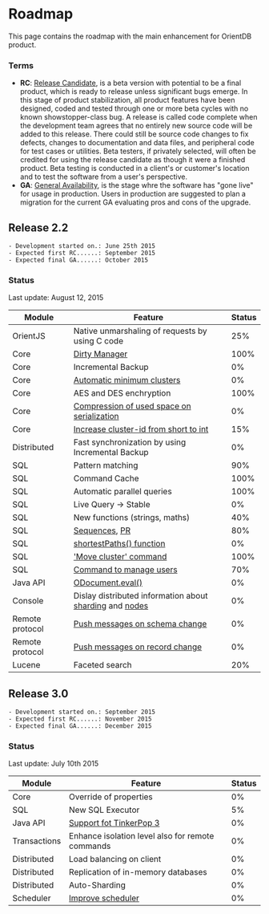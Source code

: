 # Roadmap

This page contains the roadmap with the main enhancement for OrientDB product. 

### Terms
- **RC**: [Release Candidate](https://en.wikipedia.org/wiki/Software_release_life_cycle#Release_candidate), is a beta version with potential to be a final product, which is ready to release unless significant bugs emerge. In this stage of product stabilization, all product features have been designed, coded and tested through one or more beta cycles with no known showstopper-class bug. A release is called code complete when the development team agrees that no entirely new source code will be added to this release. There could still be source code changes to fix defects, changes to documentation and data files, and peripheral code for test cases or utilities. Beta testers, if privately selected, will often be credited for using the release candidate as though it were a finished product. Beta testing is conducted in a client's or customer's location and to test the software from a user's perspective.
- **GA**: [General Availability](https://en.wikipedia.org/wiki/Software_release_life_cycle#General_availability_.28GA.29), is the stage whre the software has "gone live" for usage in production. Users in production are suggested to plan a migration for the current GA evaluating pros and cons of the upgrade.

## Release 2.2
```
- Development started on.: June 25th 2015
- Expected first RC......: September 2015
- Expected final GA......: October 2015
```

### Status
Last update: August 12, 2015

| Module | Feature | Status                     |
|--------|---------|----------------------------|
| OrientJS| Native unmarshaling of requests by using C code| 25% |
| Core| [Dirty Manager](https://github.com/orientechnologies/orientdb/issues/2620)| 100% |
| Core | Incremental Backup | 0% |
| Core| [Automatic minimum clusters](https://github.com/orientechnologies/orientdb/issues/4518) | 0% |
| Core | AES and DES enchryption | 100% |
| Core | [Compression of used space on serialization](https://github.com/orientechnologies/orientdb/issues/3742)| 0% |
| Core | [Increase cluster-id from short to int](https://github.com/orientechnologies/orientdb/issues/1930) | 15% |
| Distributed | Fast synchronization by using Incremental Backup | 0% |
| SQL | Pattern matching | 90% |
| SQL | Command Cache | 100% |
| SQL | Automatic parallel queries | 100% |
| SQL | Live Query -> Stable | 0% |
| SQL | New functions (strings, maths) | 40% |
| SQL | [Sequences](https://github.com/orientechnologies/orientdb/issues/367), [PR](https://github.com/orientechnologies/orientdb/pull/3744) | 80% |
| SQL | [shortestPaths() function](https://github.com/orientechnologies/orientdb/issues/4474) | 0% |
| SQL | ['Move cluster' command](https://github.com/orientechnologies/orientdb/issues/4248) | 100% |
| SQL | [Command to manage users](https://github.com/orientechnologies/orientdb/pull/4000) | 70% |
| Java API | [ODocument.eval()](https://github.com/orientechnologies/orientdb/issues/4505)  | 0% |
| Console | Dislay distributed information about [sharding](https://github.com/orientechnologies/orientdb/issues/3968) and [nodes](https://github.com/orientechnologies/orientdb/issues/3967) | 0% |
| Remote protocol | [Push messages on schema change](https://github.com/orientechnologies/orientdb/issues/3496) |0% |
| Remote protocol | [Push messages on record change](https://github.com/orientechnologies/orientdb/issues/3496) |0% |
| Lucene | Faceted search | 20% |


## Release 3.0
```
- Development started on.: September 2015
- Expected first RC......: November 2015
- Expected final GA......: December 2015
```

### Status
Last update: July 10th 2015

| Module | Feature | Status                     |
|--------|---------|----------------------------|
| Core | Override of properties | 0% |
| SQL | New SQL Executor | 5% |
| Java API | [Support fot TinkerPop 3](https://github.com/orientechnologies/orientdb/issues/2441) | 0% |
| Transactions | Enhance isolation level also for remote commands| 0% |
| Distributed | Load balancing on client | 0% |
| Distributed | Replication of in-memory databases | 0% |
| Distributed | Auto-Sharding | 0% |
| Scheduler | [Improve scheduler](https://github.com/orientechnologies/orientdb/issues/2613) | 0% |
